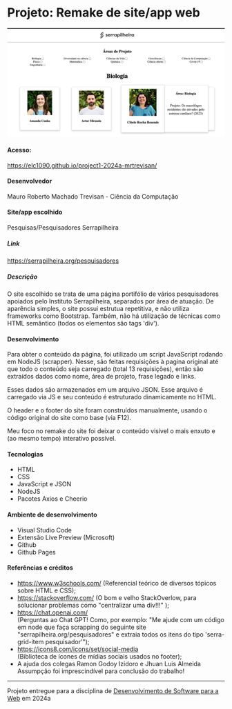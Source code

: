 # Projeto: Remake de site/app web
![Screenshot do projeto](https://github.com/elc1090/project1-2024a-mrtrevisan/blob/main/image.png "Screenshot do projeto")

#### Acesso:  
https://elc1090.github.io/project1-2024a-mrtrevisan/

#### Desenvolvedor
Mauro Roberto Machado Trevisan - Ciência da Computação

#### Site/app escolhido
Pesquisas/Pesquisadores Serrapilheira 

##### Link
https://serrapilheira.org/pesquisadores

##### Descrição
O site escolhido se trata de uma página portifólio de vários pesquisadores apoiados pelo Instituto Serrapilheira, separados por área de atuação. De aparência simples, o site possui estrutua repetitiva, e não utiliza frameworks como Bootstrap. Também, não há utilização de técnicas como HTML semântico (todos os elementos são tags 'div').

#### Desenvolvimento
Para obter o conteúdo da página, foi utilizado um script JavaScript rodando em NodeJS (scrapper). Nesse, são feitas requisições à pagina original até que todo o conteúdo seja carregado (total 13 requisições), então são extraídos dados como nome, área de projeto, frase legado e links.  

Esses dados são armazenados em um arquivo JSON. Esse arquivo é carregado via JS e seu conteúdo é estruturado dinamicamente no HTML.  

O header e o footer do site foram construídos manualmente, usando o código original do site como base (via F12).

Meu foco no remake do site foi deixar o conteúdo visível o mais enxuto e (ao mesmo tempo) interativo possível. 


#### Tecnologias

- HTML
- CSS
- JavaScript e JSON
- NodeJS
- Pacotes Axios e Cheerio

#### Ambiente de desenvolvimento

- Visual Studio Code
- Extensão Live Preview (Microsoft)
- Github
- Github Pages

#### Referências e créditos

- https://www.w3schools.com/ (Referencial teórico de diversos tópicos sobre HTML e CSS);
- https://stackoverflow.com/ (O bom e velho StackOverlow, para solucionar problemas como "centralizar uma div!!!" );
- https://chat.openai.com/  
(Perguntas ao Chat GPT! Como, por exemplo: "Me ajude com um código em node que faça scrapping do seguinte site "serrapilheira.org/pesquisadores" e extraia todos os itens do tipo 'serra-grid-item pesquisador'");
- https://icons8.com/icons/set/social-media  
(Biblioteca de ícones de mídias sociais usados no footer);
- A ajuda dos colegas Ramon Godoy Izidoro e Jhuan Luis Almeida Assumpção foi imprescindível para conclusão do trabalho!




---
Projeto entregue para a disciplina de [Desenvolvimento de Software para a Web](http://github.com/andreainfufsm/elc1090-2024a) em 2024a
